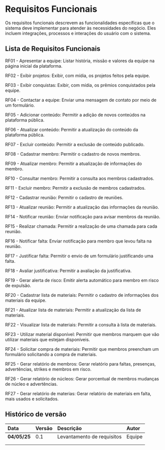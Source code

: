 # Requisitos Funcionais

Os requisitos funcionais descrevem as funcionalidades específicas que o sistema deve implementar para atender às necessidades do negócio. Eles incluem integrações, processos e interações do usuário com o sistema.

## Lista de Requisitos Funcionais

RF01 - Apresentar a equipe: Listar história, missão e valores da equipe na página inicial da plataforma. 

RF02 - Exibir projetos: Exibir, com mídia, os projetos feitos pela equipe. 

RF03 - Exibir conquistas: Exibir, com mídia, os prêmios conquistados pela equipe. 

RF04 - Contactar a equipe: Enviar uma mensagem de contato por meio de um formulário. 

RF05 - Adicionar conteúdo: Permitir a adição de novos conteúdos na plataforma pública. 

RF06 - Atualizar conteúdo: Permitir a atualização do conteúdo da plataforma pública. 

RF07 - Excluir conteúdo: Permitir a exclusão de conteúdo publicado. 

RF08 - Cadastrar membro: Permitir o cadastro de novos membros. 

RF09 - Atualizar membro: Permitir a atualização de informações do membro. 

RF10 - Consultar membro: Permitir a consulta aos membros cadastrados. 

RF11 - Excluir membro: Permitir a exclusão de membros cadastrados. 

RF12 - Cadastrar reunião: Permitir o cadastro de reuniões. 

RF13 - Atualizar reunião: Permitir a atualização das informações da reunião. 

RF14 - Notificar reunião: Enviar notificação para avisar membros da reunião. 

RF15 - Realizar chamada: Permitir a realização de uma chamada para cada reunião. 

RF16 - Notificar falta: Enviar notificação para membro que levou falta na reunião. 

RF17 - Justificar falta: Permitir o envio de um formulário justificando uma falta. 

RF18 - Avaliar justificativa: Permitir a avaliação da justificativa. 

RF19 - Gerar alerta de risco: Emitir alerta automático para membro em risco de expulsão. 

RF20 - Cadastrar lista de materiais: Permitir o cadastro de informações dos materiais da equipe. 

RF21 - Atualizar lista de materiais: Permitir a atualização da lista de materiais. 

RF22 - Visualizar lista de materiais: Permitir a consulta à lista de materiais. 

RF23 - Utilizar material disponível: Permitir que membros marquem que vão utilizar materiais que estejam disponíveis. 

RF24 - Solicitar compra de materiais: Permitir que membros preencham um formulário solicitando a compra de materiais. 

RF25 - Gerar relatório de membros: Gerar relatório para faltas, presenças, advertências, strikes e membros em risco.

RF26 - Gerar relatório de núcleos: Gerar porcentual de membros mudanças de núcleo e advertências.

RF27 - Gerar relatório de materias: Gerar relatório de materiais em falta, mais usados e solicitados. 

## Histórico de versão 
|**Data**|**Versão** |**Descrição** |**Autor**|
| :- | :- | :- | :- |
|**04/05/25**|0.1|Levantamento de requisitos|Equipe|
|||||
|||||